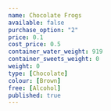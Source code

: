 ```yaml
---
name: Chocolate Frogs
available: false
purchase_option: "2"
price: 0.1
cost_price: 0.5
container_water_weight: 919
container_sweets_weight: 0
weight: 0
type: [Chocolate]
colour: [Brown]
free: [Alcohol]
published: true
---
```

